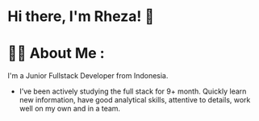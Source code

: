 # Hi there, I'm Rheza! 👋
# 🧑‍💻 About Me :

I'm a Junior Fullstack Developer from Indonesia.

- I’ve been actively studying the full stack for 9+ month. Quickly learn new information, have good analytical skills, attentive to details, work well on my own and in a team.
